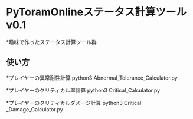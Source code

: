 # PyToramOnlineステータス計算ツール v0.1
*趣味で作ったステータス計算ツール群

## 使い方
*プレイヤーの異常耐性計算
python3 Abnormal_Tolerance_Calculator.py

*プレイヤーのクリティカル率計算
python3 Critical_Calculator.py

*プレイヤーのクリティカルダメージ計算
python3 Critical _Damage_Calculator.py
